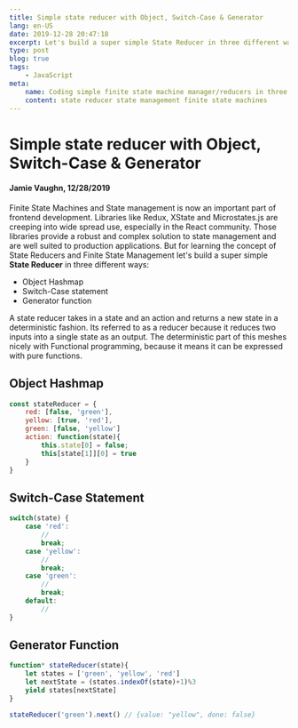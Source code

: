 ```yaml
---
title: Simple state reducer with Object, Switch-Case & Generator
lang: en-US
date: 2019-12-28 20:47:18
excerpt: Let's build a super simple State Reducer in three different ways
type: post
blog: true
tags:
    - JavaScript
meta:
    name: Coding simple finite state machine manager/reducers in three ways
    content: state reducer state management finite state machines
---
```



# Simple state reducer with Object, Switch-Case & Generator

#### Jamie Vaughn, 12/28/2019

Finite State Machines and State management is now an important part of frontend development. Libraries like Redux, XState and Microstates.js are creeping into wide spread use, especially in the React community. Those libraries provide a robust and complex solution to state management and are well suited to production applications. But for learning the concept of State Reducers and Finite State Management let's build a super simple __State Reducer__ in three different ways: 
* Object Hashmap
* Switch-Case statement
* Generator function

A state reducer takes in a state and an action and returns a new state in a deterministic fashion. Its referred to as a reducer because it reduces two inputs into a single state as an output. The deterministic part of this meshes nicely with Functional programming, because it means it can be expressed with pure functions. 

## Object Hashmap

```js
const stateReducer = {
    red: [false, 'green'],
    yellow: [true, 'red'],
    green: [false, 'yellow']
    action: function(state){
        this.state[0] = false;
        this[state[1]][0] = true 
    }
}

```

## Switch-Case Statement

```js
switch(state) {
    case 'red':
        //
        break;
    case 'yellow':
        //
        break;
    case 'green':
        //
        break;
    default: 
        //
}
```

## Generator Function

```js
function* stateReducer(state){
    let states = ['green', 'yellow', 'red']
    let nextState = (states.indexOf(state)+1)%3
    yield states[nextState]
}

stateReducer('green').next() // {value: "yellow", done: false}
```